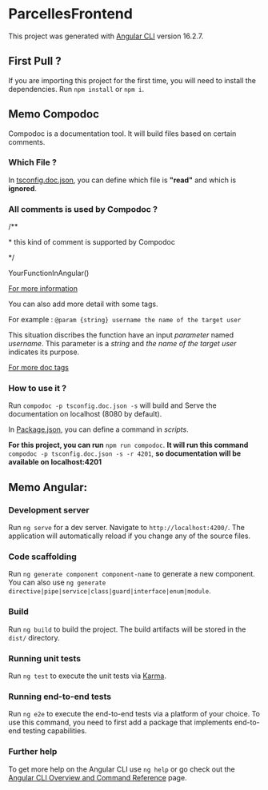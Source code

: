 # ParcellesFrontend

This project was generated with [Angular CLI](https://github.com/angular/angular-cli) version 16.2.7.

## First Pull ?

If you are importing this project for the first time, you will need to install the dependencies.
Run `npm install` or `npm i`.

## Memo Compodoc

Compodoc is a documentation tool. It will build files based on certain comments.

### Which File ?

In [tsconfig.doc.json](https://github.com/RobinPecheurTechnobel/Parcelles-Frontend/blob/dev/tsconfig.doc.json), you can define which file is **"read"** and which is **ignored**.

### All comments is used by Compodoc ?

/\*\*

\* this kind of comment is supported by Compodoc

\*/

YourFunctionInAngular()

[For more information](https://compodoc.app/guides/comments.html)

You can also add more detail with some tags.

For example : `@param {string} username the name of the target user`

This situation discribes the function have an input _parameter_ named _username_. This parameter is a _string_ and _the name of the target user_ indicates its purpose.

[For more doc tags](https://compodoc.app/guides/jsdoc-tags.html)

### How to use it ?

Run `compodoc -p tsconfig.doc.json -s` will build and Serve the documentation on localhost (8080 by default).

In [Package.json](https://github.com/RobinPecheurTechnobel/Parcelles-Frontend/blob/dev/package.json), you can define a command in _scripts_. 

**For this project, you can run** `npm run compodoc`. **It will run this command** `compodoc -p tsconfig.doc.json -s -r 4201`, **so documentation will be available on localhost:4201**

## Memo Angular:

### Development server

Run `ng serve` for a dev server. Navigate to `http://localhost:4200/`. The application will automatically reload if you change any of the source files.

### Code scaffolding

Run `ng generate component component-name` to generate a new component. You can also use `ng generate directive|pipe|service|class|guard|interface|enum|module`.

### Build

Run `ng build` to build the project. The build artifacts will be stored in the `dist/` directory.

### Running unit tests

Run `ng test` to execute the unit tests via [Karma](https://karma-runner.github.io).

### Running end-to-end tests

Run `ng e2e` to execute the end-to-end tests via a platform of your choice. To use this command, you need to first add a package that implements end-to-end testing capabilities.

### Further help

To get more help on the Angular CLI use `ng help` or go check out the [Angular CLI Overview and Command Reference](https://angular.io/cli) page.
